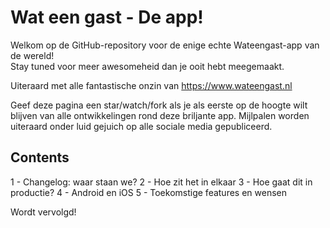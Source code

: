 # Wat een gast - De app!
Welkom op de GitHub-repository voor de enige echte Wateengast-app van de wereld!<br>
Stay tuned voor meer awesomeheid dan je ooit hebt meegemaakt.

Uiteraard met alle fantastische onzin van https://www.wateengast.nl

Geef deze pagina een star/watch/fork als je als eerste op de hoogte wilt blijven van alle ontwikkelingen rond deze briljante app. Mijlpalen worden uiteraard onder luid gejuich op alle sociale media gepubliceerd.

## Contents

1 - Changelog: waar staan we?
2 - Hoe zit het in elkaar
3 - Hoe gaat dit in productie?
4 - Android en iOS
5 - Toekomstige features en wensen

Wordt vervolgd!
